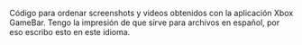 Código para ordenar screenshots y videos obtenidos con la aplicación Xbox GameBar. Tengo la impresión de que sirve para archivos en español, por eso escribo esto en este idioma.